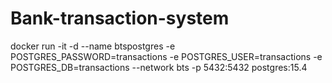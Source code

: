 # Bank-transaction-system

docker run -it -d --name btspostgres -e POSTGRES_PASSWORD=transactions -e POSTGRES_USER=transactions -e POSTGRES_DB=transactions --network bts -p 5432:5432 postgres:15.4